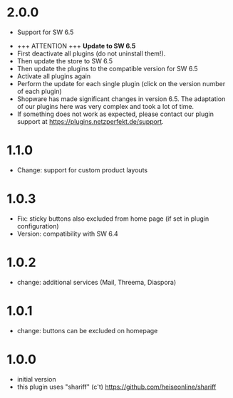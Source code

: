 # 2.0.0
- Support for SW 6.5
* +++ ATTENTION +++ **Update to SW 6.5**
* First deactivate all plugins (do not uninstall them!).
* Then update the store to SW 6.5
* Then update the plugins to the compatible version for SW 6.5
* Activate all plugins again
* Perform the update for each single plugin (click on the version number of each plugin)
* Shopware has made significant changes in version 6.5. The adaptation of our plugins here was very complex and took a lot of time.
* If something does not work as expected, please contact our plugin support at https://plugins.netzperfekt.de/support.

# 1.1.0
- Change: support for custom product layouts

# 1.0.3
- Fix: sticky buttons also excluded from home page (if set in plugin configuration)
- Version: compatibility with SW 6.4

# 1.0.2
- change: additional services (Mail, Threema, Diaspora)

# 1.0.1
- change: buttons can be excluded on homepage

# 1.0.0
- initial version
- this plugin uses "shariff" (c't) https://github.com/heiseonline/shariff
 
